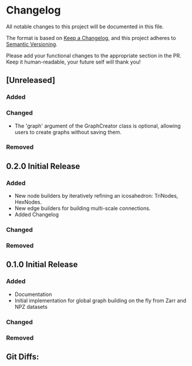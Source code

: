 # Changelog

All notable changes to this project will be documented in this file.

The format is based on [Keep a Changelog](https://keepachangelog.com/en/1.1.0/),
and this project adheres to [Semantic Versioning](https://semver.org/spec/v2.0.0.html).

Please add your functional changes to the appropriate section in the PR.
Keep it human-readable, your future self will thank you!

## [Unreleased]

### Added

### Changed
- The 'graph' argument of the GraphCreator class is optional, allowing users to create graphs without saving them.

### Removed

## 0.2.0 Initial Release

### Added
- New node builders by iteratively refining an icosahedron: TriNodes, HexNodes.
- New edge builders for building multi-scale connections.
- Added Changelog

### Changed

### Removed

## 0.1.0 Initial Release

### Added
- Documentation
- Initial implementation for global graph building on the fly from Zarr and NPZ datasets

### Changed

### Removed

## Git Diffs:
[0.1.0]: https://github.com/ecmwf/anemoi-graphs/releases/tag/0.1.0
